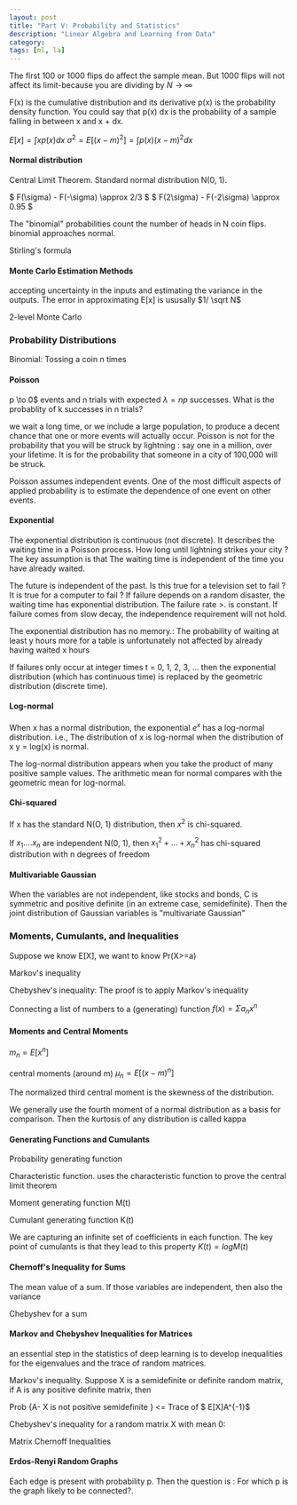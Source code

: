```yaml
---
layout: post
title: "Part V: Probability and Statistics"
description: "Linear Algebra and Learning from Data"
category: 
tags: [ml, la]
--- 
```


The first 100 or 1000 flips do affect the sample mean.  But 1000 flips will not affect its limit-because you are dividing by $N \to \infty$

F(x) is the cumulative distribution and its derivative p(x) is the probability density function. You could say that p(x) dx is the probability of a sample falling in between x and x + dx.

$E[x] = \int xp(x)dx$ $\sigma^2 = E[(x-m)^2] = \int p(x)(x-m)^2dx$

#### Normal distribution

Central Limit Theorem. Standard normal distribution N(0, 1). 

$ F(\sigma) - F(-\sigma) \approx 2/3 $
$ F(2\sigma) - F(-2\sigma) \approx 0.95 $

The "binomial" probabilities count the number of heads in N coin flips. binomial approaches normal. 

Stirling's formula

#### Monte Carlo Estimation Methods

accepting uncertainty in the inputs and estimating the variance in the outputs.  The error in approximating E[x] is ususally $1/ \sqrt N$

2-level Monte Carlo


### Probability Distributions

Binomial: Tossing a coin n times

#### Poisson

p \to 0$ events and n trials with expected $\lambda = np$ successes. What is the probablity of k successes in n trials?  

we wait a long time, or we include a large population, to produce a decent chance that one or more events will actually occur. Poisson is not for the probability that you will be struck by lightning : say one in a million, over your lifetime. It is for the probability that someone in a city of 100,000 will be struck. 

Poisson assumes independent events. One of the most difficult aspects of applied probability is to estimate the dependence of one event on other events. 

#### Exponential

The exponential distribution is continuous (not discrete). It describes the waiting time in a Poisson process. How long until lightning strikes your city ? The key assumption is that The waiting time is independent of the time you have already waited. 

The future is independent of the past. Is this true for a television set to fail ? It is true for a computer to fail ? If failure depends on a random disaster, the waiting time has exponential distribution. The failure rate >. is constant. If failure comes from slow decay, the independence requirement will not hold.

The exponential distribution has no memory.: The probability of waiting at least y hours more for a table is unfortunately not affected by already having waited x hours

If failures only occur at integer times t = 0, 1, 2, 3, ... then the exponential distribution (which has continuous time) is replaced by the geometric distribution (discrete time).

#### Log-normal

When x has a normal distribution, the exponential $e^x$ has a log-normal distribution. i.e., The distribution of x is log-normal when the distribution of x y = log(x) is normal.

The log-normal distribution appears when you take the product of many positive sample values. The arithmetic mean for normal compares with the geometric mean for log-normal.

#### Chi-squared

If x has the standard N(O, 1) distribution, then $x^2$ is chi-squared.

If $x_1....x_n$ are independent N(0, 1), then $x_1^2+...+ x_n^2$ has chi-squared distribution with n degrees of freedom

#### Multivariable Gaussian

When the variables are not independent, like stocks and bonds, C is symmetric and positive definite (in an extreme case, semidefinite). Then the joint distribution of Gaussian variables is "multivariate Gaussian"


### Moments, Cumulants, and Inequalities

Suppose we know E[X], we want to know Pr(X>=a)

Markov's inequality

Chebyshev's inequality: The proof is to apply Markov's inequality 

Connecting a list of numbers to a (generating) function $f(x)=\Sigma a_nx^n$

#### Moments and Central Moments

$m_n =E[x^n]$

central moments (around m) $\mu_n=E[(x-m)^n]$

The normalized third central moment is the skewness of the distribution.

We generally use the fourth moment of a normal distribution as a basis for comparison. Then the kurtosis of any distribution is called kappa

#### Generating Functions and Cumulants

Probability generating function

Characteristic function. uses the characteristic function to prove the central limit theorem

Moment generating function M(t)

Cumulant generating function K(t)

We are capturing an infinite set of coefficients in each function. The key point of cumulants is that they lead to this property $K(t)=logM(t)$

#### Chernoff's Inequality for Sums

The mean value of a sum. If those variables are independent, then also the variance 

Chebyshev for a sum

#### Markov and Chebyshev Inequalities for Matrices

an essential step in the statistics of deep learning is to develop inequalities for the eigenvalues and the trace of random matrices.

Markov's inequality. Suppose X is a semidefinite or definite random matrix, if A is any positive definite matrix, then 

Prob {A- X is not positive semidefinite } <= Trace of $ E[X]A^{-1}$

Chebyshev's inequality for a random matrix X with mean 0: 

Matrix Chernoff Inequalities

#### Erdos-Renyi Random Graphs

Each edge is present with probability p. Then the question is : For which p is the graph likely to be connected?.
